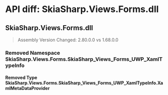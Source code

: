 # API diff: SkiaSharp.Views.Forms.dll

## SkiaSharp.Views.Forms.dll

> Assembly Version Changed: 2.80.0.0 vs 1.68.0.0

### Removed Namespace SkiaSharp.Views.Forms.SkiaSharp_Views_Forms_UWP_XamlTypeInfo


#### Removed Type SkiaSharp.Views.Forms.SkiaSharp_Views_Forms_UWP_XamlTypeInfo.XamlMetaDataProvider
